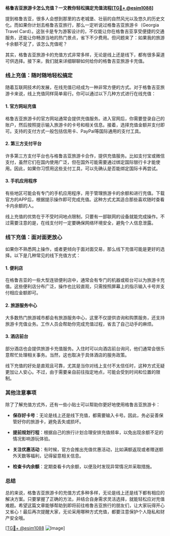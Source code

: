 **格鲁吉亚旅游卡怎么充值？一文教你轻松搞定充值流程[[TG💪+ @esim1088](https://t.me/s/esim1088)]**

提到格鲁吉亚，很多人会想到那里的古老城堡、壮丽的自然风光以及悠久的历史文化。而如果你计划去格鲁吉亚旅行，那么一定听说过格鲁吉亚旅游卡（Georgia Travel Card）。这张卡是专为游客设计的，不仅能让你在格鲁吉亚享受便捷的交通服务，还能让你畅游当地的热门景点，省下不少费用。但问题来了：如果我的旅游卡余额不足了，该怎么充值呢？

其实，格鲁吉亚旅游卡的充值方式非常多样，无论是线上还是线下，都有很多渠道可供选择。接下来，我们就来详细聊聊如何给你的格鲁吉亚旅游卡充值。

### 线上充值：随时随地轻松搞定

随着互联网技术的发展，在线充值已经成为一种非常方便的方式。对于格鲁吉亚旅游卡来说，线上充值同样简单易行。你可以通过以下几种方式进行在线充值：

#### 1. 官方网站充值

格鲁吉亚旅游卡的官方网站通常会提供充值服务。进入官网后，你需要登录自己的账户，然后按照提示输入旅游卡的卡号和相关信息。接着，选择充值金额并支付即可。支持的支付方式一般包括信用卡、PayPal等国际通用的支付工具。

#### 2. 第三方支付平台

许多第三方支付平台也与格鲁吉亚旅游卡合作，提供充值服务。比如支付宝或微信支付，虽然它们在国内使用广泛，但在国外可能需要通过绑定国际银行卡才能使用。因此，如果你习惯用这些支付工具，可以先确认是否能绑定国际卡再尝试。

#### 3. 手机应用程序

有些地区可能会有专门的手机应用程序，用于管理旅游卡的余额和进行充值。下载官方的APP后，根据提示操作即可完成充值。这种方式尤其适合那些喜欢随时查看卡内余额的人。

线上充值的优势在于不受时间地点限制，只要有一部联网的设备就能完成操作。不过需要注意的是，在线支付时一定要确保网络环境安全，避免个人信息泄露。

### 线下充值：面对面更放心

如果你不熟悉网上操作，或者更倾向于面对面交易，那么线下充值可能是更好的选择。以下是几种常见的线下充值方式：

#### 1. 便利店

在格鲁吉亚的一些大型连锁便利店中，通常会有专门的机器或柜台可以为旅游卡充值。这些便利店分布广泛，操作也比较直观，只需按照屏幕上的指示输入卡号并支付相应金额即可。

#### 2. 旅游服务中心

大多数热门旅游城市都会有旅游服务中心，这里不仅提供咨询和购票服务，还支持旅游卡充值业务。工作人员会帮助你完成充值过程，省去了自己动手的麻烦。

#### 3. 酒店前台

部分酒店也会提供旅游卡充值服务。入住时可以向酒店前台询问，他们通常会很乐意帮忙处理相关事务。当然，这也取决于具体酒店的服务政策。

线下充值的好处是直观且可靠，尤其是当你对线上支付不太信任时，这种方式无疑更加让人安心。不过，由于需要亲自前往指定地点，可能会受到时间和位置的限制。

### 其他注意事项

除了了解充值方式外，还有一些小贴士可以帮助你更好地使用格鲁吉亚旅游卡：

- **保存好卡号**：无论是线上还是线下充值，都需要输入卡号。因此，务必妥善保管好你的旅游卡，避免丢失或损坏。
  
- **提前规划行程**：根据自己的旅行计划合理安排充值频率，以免出现余额不足的情况影响游玩体验。

- **关注优惠活动**：有时候，官方会推出充值优惠活动，比如满额返现或者赠送额外天数等福利，记得留意相关信息。

- **检查卡内余额**：定期查看卡内余额，以便及时发现异常情况并采取措施。

### 总结

总的来说，格鲁吉亚旅游卡的充值方式多种多样，无论是线上还是线下都有相应的解决方案。只要掌握了正确的方法，并结合自身需求灵活选择，就能轻松应对充值难题。希望这篇文章能够帮助到即将前往格鲁吉亚旅行的朋友们，让大家玩得开心又省心！最后再次提醒大家，无论采用哪种方式充值，都要注意保护个人隐私和财产安全哦。

[[TG💪+ @esim1088](https://t.me/s/esim1088) ![Image](https://i.postimg.cc/4NQfJmqS/Snipaste-2025-05-13-00-14-12.png)]